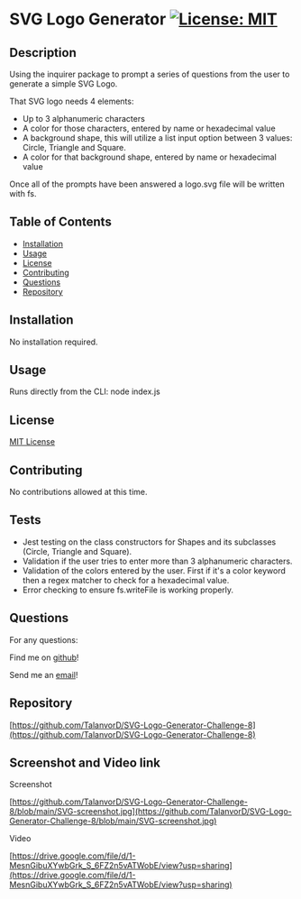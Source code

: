 
# SVG Logo Generator [![License: MIT](https://img.shields.io/badge/License-MIT-yellow.svg)](https://opensource.org/licenses/MIT)

## Description

Using the inquirer package to prompt a series of questions from the user to generate a simple SVG Logo.

That SVG logo needs 4 elements:
  - Up to 3 alphanumeric characters
  - A color for those characters, entered by name or hexadecimal value
  - A background shape, this will utilize a list input option between 3 values: Circle, Triangle and Square.
  - A color for that background shape, entered by name or hexadecimal value

Once all of the prompts have been answered a logo.svg file will be written with fs.

## Table of Contents

- [Installation](#installation)
- [Usage](#usage)
- [License](#license)
- [Contributing](#contributing)
- [Questions](#questions)
- [Repository](#repository)

## Installation

No installation required.

## Usage

Runs directly from the CLI: node index.js

## License

[MIT License](https://spdx.org/licenses/MIT.html)

## Contributing

No contributions allowed at this time.

## Tests
  - Jest testing on the class constructors for Shapes and its subclasses (Circle, Triangle and Square).
  - Validation if the user tries to enter more than 3 alphanumeric characters.
  - Validation of the colors entered by the user. First if it's a color keyword then a regex matcher to check for a hexadecimal value.
  - Error checking to ensure fs.writeFile is working properly.

## Questions

For any questions:

Find me on [github](https://github.com/talanvord)!

Send me an [email](mailto://talanvor_divine@yahoo.com)!

## Repository

[https://github.com/TalanvorD/SVG-Logo-Generator-Challenge-8](https://github.com/TalanvorD/SVG-Logo-Generator-Challenge-8)

## Screenshot and Video link

Screenshot

[https://github.com/TalanvorD/SVG-Logo-Generator-Challenge-8/blob/main/SVG-screenshot.jpg](https://github.com/TalanvorD/SVG-Logo-Generator-Challenge-8/blob/main/SVG-screenshot.jpg)

Video

[https://drive.google.com/file/d/1-MesnGibuXYwbGrk_S_6FZ2n5vATWobE/view?usp=sharing](https://drive.google.com/file/d/1-MesnGibuXYwbGrk_S_6FZ2n5vATWobE/view?usp=sharing)
